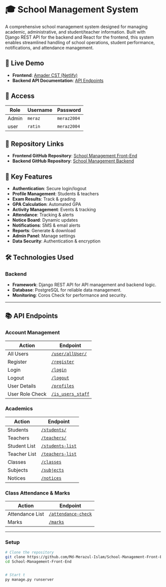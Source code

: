 # 🎓 School Management System

A comprehensive school management system designed for managing academic, administrative, and student/teacher information. Built with Django REST API for the backend and React for the frontend, this system enables streamlined handling of school operations, student performance, notifications, and attendance management.

## 🚀 Live Demo

- **Frontend**: [Amader CST (Netlify)](https://amader-cst.netlify.app)
- **Backend API Documentation**: [API Endpoints](https://github.com/Md-Merazul-Islam/School-Management-Front-End/blob/main/imporant.text)

## 🔑 Access

| Role    | Username | Password   |
| ------- | -------- | ---------- |
| Admin   | `meraz`  | `meraz2004`|
| user | `ratin`  | `meraz2004`|




## 📂 Repository Links

- **Frontend GitHub Repository**: [School Management Front-End](https://github.com/Md-Merazul-Islam/School-Management-Front-End)
- **Backend GitHub Repository**: [School Management Backend](https://github.com/Md-Merazul-Islam/School-Management-Website-Backend)



## 📱 Key Features

- **Authentication**: Secure login/logout
- **Profile Management**: Students & teachers
- **Exam Results**: Track & grading
- **GPA Calculation**: Automated GPA
- **Activity Management**: Events & tracking
- **Attendance**: Tracking & alerts
- **Notice Board**: Dynamic updates
- **Notifications**: SMS & email alerts
- **Reports**: Generate & download
- **Admin Panel**: Manage settings
- **Data Security**: Authentication & encryption



## 🛠️ Technologies Used

### Backend
- **Framework**: Django REST API for API management and backend logic.
- **Database**: PostgreSQL for reliable data management.
- **Monitoring**: Coros Check for performance and security.



---

## 📚 API Endpoints

### Account Management
| Action               | Endpoint                                                                       |
|----------------------|--------------------------------------------------------------------------------|
| All Users            | [`/user/allUser/`](https://school-management-five-iota.vercel.app/accounts/)   |
| Register             | [`/register`](https://school-management-five-iota.vercel.app/accounts/register/) |
| Login                | [`/login`](https://school-management-five-iota.vercel.app/accounts/login/)     |
| Logout               | [`/logout`](https://school-management-five-iota.vercel.app/accounts/logout/)   |
| User Details         | [`/profiles`](https://school-management-five-iota.vercel.app/accounts/profiles/)|
| User Role Check      | [`/is_users_staff`](https://school-management-five-iota.vercel.app/accounts/is_users_staff/) |

### Academics
| Action               | Endpoint                                                                       |
|----------------------|--------------------------------------------------------------------------------|
| Students             | [`/students/`](https://school-management-five-iota.vercel.app/academics/students/) |
| Teachers             | [`/teachers/`](https://school-management-five-iota.vercel.app/academics/teachers/) |
| Student List         | [`/students-list`](https://school-management-five-iota.vercel.app/academics/students-list/) |
| Teacher List         | [`/teachers-list`](https://school-management-five-iota.vercel.app/academics/teachers-list/) |
| Classes              | [`/classes`](https://school-management-five-iota.vercel.app/academics/classes/) |
| Subjects             | [`/subjects`](https://school-management-five-iota.vercel.app/academics/subjects/) |
| Notices              | [`/notices`](https://school-management-five-iota.vercel.app/academics/notices/) |

### Class Attendance & Marks
| Action               | Endpoint                                                                       |
|----------------------|--------------------------------------------------------------------------------|
| Attendance List      | [`/attendance-check`](https://school-management-five-iota.vercel.app/classes/attendance-check/) |
| Marks                | [`/marks`](https://school-management-five-iota.vercel.app/classes/marks/)      |

---


### Setup
```bash
# Clone the repository
git clone https://github.com/Md-Merazul-Islam/School-Management-Front-End.git
cd School-Management-Front-End


# Start t
py manage.py runserver
